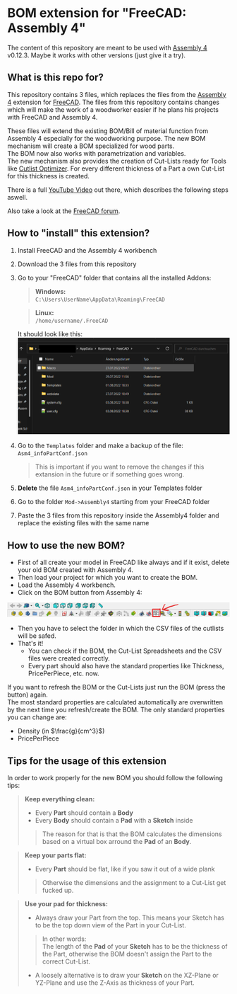 # BOM extension for "FreeCAD: Assembly 4"

The content of this repository are meant to be used with [Assembly 4](https://github.com/Zolko-123/FreeCAD_Assembly4) v0.12.3. Maybe it works with other versions (just give it a try).

## What is this repo for?
This repository contains 3 files, which replaces the files from the [Assembly 4](https://github.com/Zolko-123/FreeCAD_Assembly4) extension for [FreeCAD](https://www.freecadweb.org/?lang=us). The files from this repository contains changes which will make the work of a woodworker easier if he plans his projects with FreeCAD and Assembly 4.

These files will extend the existing BOM/Bill of material function from Assembly 4 especially for the woodworking purpose. The new BOM mechanism will create a BOM specialized for wood parts.\
The BOM now also works with parametrization and variables.\
The new mechanism also provides the creation of Cut-Lists ready for Tools like [Cutlist Optimizer](https://www.cutlistoptimizer.com/). For every different thickness of a Part a own Cut-List for this thickness is created.

There is a full [YouTube Video](https://youtu.be/HqAnKHmwbY4) out there, which describes the following steps aswell.

Also take a look at the [FreeCAD forum](https://forum.freecadweb.org/viewtopic.php?f=20&t=72415).

## How to "install" this extension?
1. Install FreeCAD and the Assembly 4 workbench
2. Download the 3 files from this repository
3. Go to your "FreeCAD" folder that contains all the installed Addons:
   
   >**Windows:**\
   > ``C:\Users\UserName\AppData\Roaming\FreeCAD``

   >**Linux:**\
   > ``/home/username/.FreeCAD``

   It should look like this:
   <img src="Resources/FreeCAD-Folder.png">
4. Go to the `Templates` folder and make a backup of the file: ``Asm4_infoPartConf.json``
   > This is important if you want to remove the changes if this extansion in the future or if something goes wrong.
5. **Delete** the file ``Asm4_infoPartConf.json`` in your Templates folder
6. Go to the folder ``Mod->Assembly4`` starting from your FreeCAD folder
7. Paste the 3 files from this repository inside the Assembly4 folder and replace the existing files with the same name

## How to use the new BOM?
- First of all create your model in FreeCAD like always and if it exist, delete your old BOM created with Assembly 4.
- Then load your project for which you want to create the BOM.
- Load the Assembly 4 workbench.
- Click on the BOM button from Assembly 4:
<img src="Resources/BOM-Button.png">

- Then you have to select the folder in which the CSV files of the cutlists will be safed.
- That's it! 
    - You can check if the BOM, the Cut-List Spreadsheets and the CSV files were created correctly.
    - Every part should also have the standard properties like Thickness, PricePerPiece, etc. now.

If you want to refresh the BOM or the Cut-Lists just run the BOM (press the button) again.\
The most standard properties are calculated automatically are overwritten by the next time you refresh/create the BOM. The only standard properties you can change are:
 - Density (in $\frac{g}{cm^3}$)
 - PricePerPiece

## Tips for the usage of this extension
In order to work properly for the new BOM you should follow the following tips:

>**Keep everything clean:**
> - Every **Part** should contain a **Body**
> - Every **Body** should contain a **Pad** with a **Sketch** inside
> > The reason for that is that the BOM calculates the dimensions based on a virtual box arround the **Pad** of an **Body**.

>**Keep your parts flat:**
> - Every **Part** should be flat, like if you saw it out of a wide plank
> > Otherwise the dimensions and the assignment to a Cut-List get fucked up.

>**Use your pad for thickness:**
> - Always draw your Part from the top. This means your Sketch has to be the top down view of the Part in your Cut-List.
> > In other words:\
> > The length of the **Pad** of your **Sketch** has to be the thickness of the Part, otherwise the BOM doesn't assign the Part to the correct Cut-List.
> - A loosely alternative is to draw your **Sketch** on the XZ-Plane or YZ-Plane and use the Z-Axis as thickness of your Part.
